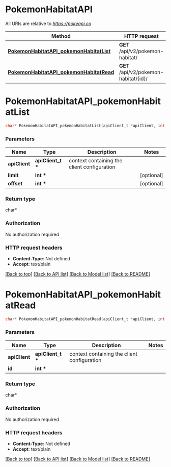 # PokemonHabitatAPI

All URIs are relative to *https://pokeapi.co*

Method | HTTP request | Description
------------- | ------------- | -------------
[**PokemonHabitatAPI_pokemonHabitatList**](PokemonHabitatAPI.md#PokemonHabitatAPI_pokemonHabitatList) | **GET** /api/v2/pokemon-habitat/ | 
[**PokemonHabitatAPI_pokemonHabitatRead**](PokemonHabitatAPI.md#PokemonHabitatAPI_pokemonHabitatRead) | **GET** /api/v2/pokemon-habitat/{id}/ | 


# **PokemonHabitatAPI_pokemonHabitatList**
```c
char* PokemonHabitatAPI_pokemonHabitatList(apiClient_t *apiClient, int limit, int offset);
```

### Parameters
Name | Type | Description  | Notes
------------- | ------------- | ------------- | -------------
**apiClient** | **apiClient_t \*** | context containing the client configuration |
**limit** | **int \*** |  | [optional] 
**offset** | **int \*** |  | [optional] 

### Return type

char*



### Authorization

No authorization required

### HTTP request headers

 - **Content-Type**: Not defined
 - **Accept**: text/plain

[[Back to top]](#) [[Back to API list]](../README.md#documentation-for-api-endpoints) [[Back to Model list]](../README.md#documentation-for-models) [[Back to README]](../README.md)

# **PokemonHabitatAPI_pokemonHabitatRead**
```c
char* PokemonHabitatAPI_pokemonHabitatRead(apiClient_t *apiClient, int id);
```

### Parameters
Name | Type | Description  | Notes
------------- | ------------- | ------------- | -------------
**apiClient** | **apiClient_t \*** | context containing the client configuration |
**id** | **int \*** |  | 

### Return type

char*



### Authorization

No authorization required

### HTTP request headers

 - **Content-Type**: Not defined
 - **Accept**: text/plain

[[Back to top]](#) [[Back to API list]](../README.md#documentation-for-api-endpoints) [[Back to Model list]](../README.md#documentation-for-models) [[Back to README]](../README.md)

